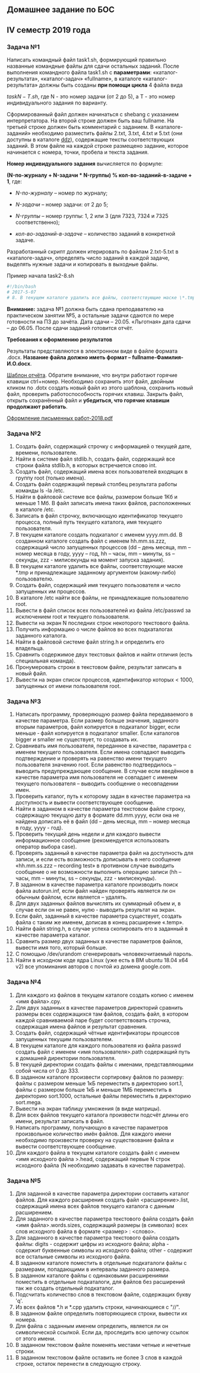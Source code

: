 ## Домашнее задание по БОС

## IV семестр 2019 года

### Задача №1

Написать командный файл task1.sh, формирующий правильно названные командные файлы для сдачи остальных заданий. После выполнения командного файла task1.sh с **параметрами**: «каталог-результата», «каталог-задач» «fullname», в каталоге «каталог-результата» должны быть созданы **при помощи цикла** 4 файла вида

$`taskN-T.sh`$, где N - это номер задачи (от 2 до 5), а T - это номер индивидуального задания по варианту.

Сформированный файл должен начинаться с shebang с указанием интерпретатора. На второй строке должен быть ваш fullname. На третьей строке должен быть комментарий с заданием. В «каталоге-заданий» необходимо разместить файлы 2.txt, 3.txt, 4.txt и 5.txt (они доступны в каталоге [ddz](/ddz)), содержащие тексты соответствующих заданий. В этом файле на каждой строке размещено задание, которое начинается с номера, точки, пробела и текста задания.

**Номер индивидуального задания** вычисляется по формуле:

**(N-по-журналу + N-задачи \* N-группы) % кол-во-заданий-в-задаче + 1**, где:

- *N-по-журналу* – номер по журналу;

- *N-задачи* – номер задачи: от 2 до 5;

- *N-группы* – номер группы: 1, 2 или 3 (для 7323, 7324 и 7325
 соответственно);

- *кол-во-заданий-в-задаче* – количество заданий в конкретной задаче.

Разработанный скрипт должен итерировать по файлам 2.txt-5.txt в «каталоге-задач», определять число заданий в каждой задаче, выделять нужные задачи и копировать в выходные файлы.

Пример начала task2-8.sh
```bash
#!/bin/bash
# 2017-5-07
# 8. В текущем каталоге удалить все файлы, соответствующие маске \*.tmp и принадлежащие заданному аргументом (какому-либо) пользователю.
```

**Внимание:** задача №1 должна быть сдана преподавателю на практическом занятии №5, а остальные задачи сдаются по мере готовности на ПЗ до зачёта. Дата сдачи – 20.05. «Льготная» дата сдачи – до 06.05. После сдачи заданий готовится отчёт.

**Требования к оформлению результатов**

Результаты представляются в электронном виде в файле формата .docx. **Название файла должно иметь формат – fullname-Фамилия-И.О.docx**. 

[Шаблон отчёта](http://gitlabnto/anetto/wiki/wikis/%D1%88%D0%B0%D0%B1%D0%BB%D0%BE%D0%BD-%D0%B4%D0%BE%D0%BA%D1%83%D0%BC%D0%B5%D0%BD%D1%82%D0%BE%D0%B2). Обратите внимание, что внутри работают горячие клавиши ctrl+номер. Необходимо сохранить этот файл, двойным кликом по .dotx создать новый файл из этого шаблона, сохранить новый файл, проверить работоспособность горячих клавиш. Закрыть файл, открыть сохранённый файл и **убедиться, что горячие клавиши продолжают работать**.

[Оформление письменных работ-2018.pdf](http://gitlabnto/anetto/timp/uploads/bd9aa14286a0ef80dd48a554b777ffe3/Оформление_письменных_работ-2018_3.pdf)

### Задача №2

1. Создать файл, содержащий строчку с информацией о текущей дате, времени, пользователе.
2. Найти в системе файл stdlib.h, создать файл, содержащий все строки файла stdlib.h, в которых встречается слово int.
3. Создать файл, содержащий имена всех пользователей входящих в группу root (только имена).
4. Создать файл содержащий первый столбец результата работы команды ls -la /etc.
5. Найти в файловой системе все файлы, размером больше 1Кб и меньше 1 Мб. В файл записать имена таких файлов, расположенных в каталоге /etc.
6. Записать в файл строчку, включающую идентификатор текущего процесса, полный путь текущего каталога, имя текущего пользователя.
7. В текущем каталоге создать подкаталог с именем yyyy.mm.dd. В созданном каталоге создать файл с именем hh.mm.ss.zzz, содержащий число запущенных процессов (dd – день месяца, mm – номер месяца в году, yyyy – год, hh – часы, mm – минуты, ss – секунды, zzz - милисекунды на момент запуска задания).
8. В текущем каталоге удалить все файлы, соответствующие маске \*.tmp и принадлежащие заданному аргументом (какому-либо) пользователю.
9. Создать файл, содержащий имя текущего пользователя и число запущенных им процессов.
10. В каталоге /etc найти все файлы, не принадлежащие пользователю root.
11. Вывести в файл список всех пользователей из файла /etc/passwd за исключением root и текущего пользователя.
12. Вывести на экран N последних строк некоторого текстового файла.
13. Получить информацию о числе файлов во всех подкаталогах заданного каталога.
14. Найти в файловой системе файл string.h и определить его владельца.
15. Сравнить содержимое двух текстовых файлов и найти отличия (есть специальная команда).
16. Пронумеровать строки в текстовом файле, результат записать в новый файл.
17. Вывести на экран список процессов, идентификатор которых \< 1000, запущенных от имени пользователя root.

### Задача №3

1. Написать программу, проверяющую размер файла передаваемого в качестве параметра. Если размер больше значения, заданного вторым параметров, файл копируется в подкаталог bigger, если меньше ‑ файл копируется в подкаталог smaller. Если каталогов bigger и smaller не существует, то создавать их.
2. Сравнивать имя пользователя, переданное в качестве, параметра с именем текущего пользователя. Если имена совпадают выводить подтверждение и проверять на равенство имени текущего пользователя значению root. Если равенство подтвердилось – выводить предупреждающее сообщение. В случае если введённое в качестве параметра имя пользователя не совпадает с именем текущего пользователя – выводить сообщение о несовпадении имен.
3. Проверить каталог, путь к которому задан в качестве параметра на доступность и вывести соответствующее сообщение.
4. Найти в заданном в качестве параметра текстовом файле строку, содержащую текущую дату в формате dd.mm.yyyy, если она не найдена дописать её в файл
 (dd – день месяца, mm – номер месяца в году, yyyy - год).
5. Проверить текущий день недели и для каждого вывести информационное сообщение (рекомендуется использовать оператор выбора case).
6. Проверять заданный в качестве параметра файл на доступность для записи, и если есть возможность дописывать в него сообщение «hh.mm.ss.zzz – recording test» в противном случае выводить сообщение о не возможности выполнить операцию записи (hh – часы, mm – минуты, ss – секунды, zzz - милисекунды).
7. В заданном в качестве параметра каталоге производить поиск файла autorun.inf, если файл найден проверять является ли он обычным файлом, если является – удалять.
8. Для двух заданных файлов вычислять их суммарный объем и, в случае если он не равен, нулю ‑ выводить результат на экран.
9. Если файл, заданный в качестве параметра существует, создать файла с таким же именем, дописав в конец расширение «.temp».
10. Найти файл string.h, в случае успеха скопировать его в заданный в качестве параметра каталог.
11. Сравнить размер двух заданных в качестве параметров файлов, вывести имя того, который больше.
12. С помощью /dev/urandom сгенерировать человекочитаемый пароль.
13. Найти в исходном коде ядра Linux (уже есть в ВМ ubuntu 18.04 x64 v2) все упоминания авторов с почтой из домена google.com.

### Задача №4

1. Для каждого из файлов в текущем каталоге создать копию с именем \<имя файла\>.cpy.
2. Для двух заданных в качестве параметров директорий сравнить размеры всех содержащихся там файлов, создать файл, в котором каждой сравниваемой паре
 будет соответствовать строчка, содержащая имена файлов и результат сравнения.
3. Создать файл, содержащий чётные идентификаторы процессов запущенных текущим пользователем.
4. В текущем каталоге для каждого пользователя из файла passwd создать файл с именем \<имя пользователя\>.path содержащий путь к домашней директории пользователя.
5. В текущей директории создать файлы с именами, представляющими собой числа от 0 до 333.
6. В заданном каталоге произвести сортировку файлов по размеру: файлы с размером меньше 1кБ переместить в директорию sort.1, файлы с размером больше 1кБ и меньше 1MБ переместить в директорию sort.1000, остальные файлы переместить в директорию sort.mega.
7. Вывести на экран таблицу умножения (в виде матрицы).
8. Для всех файлов текущего каталога произвести подсчёт длины его имени, результат записать в файл.
9. Написать программу, получающую в качестве параметров произвольное количество имён файлов. Для каждого имени необходимо произвести проверку на существование файла и вывести соответствующее сообщение.
10. Для каждого файла в текущем каталоге создать файл с именем \<имя исходного файла \>.head, содержащий первые N строк исходного файла (N необходимо задавать в качестве параметра).

### Задача №5

1. Для заданной в качестве параметра директории составить каталог файлов. Для каждого расширения создать файл \<расширение\>.list, содержащий имена всех
 файлов текущего каталога с данным расширением.
2. Для заданного в качестве параметра текстового файла создать файл \<имя файла\>.words.sizes, содержащий размеры (в символах) всех слов исходного
 файла в формате \<размер\> : \<слово\>.
3. Для заданного в качестве параметра текстового файла создать файлы: digits - содержит цифры из исходного файла; alpha - содержит буквенные символы из исходного файла; other - содержит все остальные символы из исходного файла.
4. В заданном каталоге поместить в отдельные подкаталоги файлы с размерами, попадающими в интервалы заданного размера.
5. В заданном каталоге файлы с одинаковыми расширениями поместить в отдельные подкаталоги, для файлов без расширений так же создать отдельный подкаталог.
6. Подсчитать количество слов в текстовом файле, содержащих букву 'q'.
7. Из всех файлов \*.h и \*.cpp удалить строки, начинающиеся с "//".
8. В заданном файле определить повторяющиеся строки, вывести их номера.
9. Для файла с заданным именем определить, является ли он символической ссылкой. Если да, проследить всю цепочку ссылок от этого имени.
10. В заданном текстовом файле поменять местами четные и нечетные строки.
11. В заданном текстовом файле оставить не более 3 слов в каждой строке, остаток перенести в следующую строку.